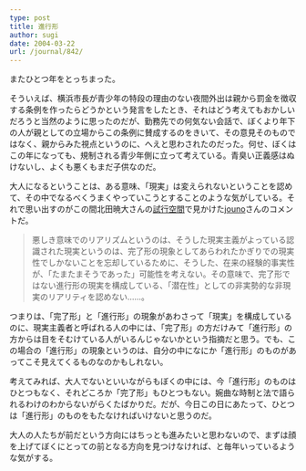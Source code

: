 ```yaml
---
type: post
title: 進行形
author: sugi
date: 2004-03-22
url: /journal/842/
---
```

またひとつ年をとっちまった。

そういえば、横浜市長が青少年の特段の理由のない夜間外出は親から罰金を徴収する条例を作ったらどうかという発言をしたとき、それはどう考えてもおかしいだろうと当然のように思ったのだが、勤務先での何気ない会話で、ぼくより年下の人が親としての立場からこの条例に賛成するのをきいて、その意見そのものではなく、親からみた視点というのに、へえと思わされたのだった。何せ、ぼくはこの年になっても、規制される青少年側に立って考えている。青臭い正義感はぬけないし、よくも悪くもまだ子供なのだ。

大人になるということは、ある意味、「現実」は変えられないということを認めて、その中でなるべくうまくやっていこうとすることのような気がしている。それで思い出すのがこの間北田暁大さんの<a href="http://d.hatena.ne.jp/gyodaikt/20040225" onclick="_gaq.push(['_trackEvent', 'outbound-article', 'http://d.hatena.ne.jp/gyodaikt/20040225', '試行空間']);" >試行空間</a>で見かけた<a href="http://d.hatena.ne.jp/jouno/" onclick="_gaq.push(['_trackEvent', 'outbound-article', 'http://d.hatena.ne.jp/jouno/', 'jouno']);" >jouno</a>さんのコメントだ。

> 悪しき意味でのリアリズムというのは、そうした現実主義がよっている認識された現実というのは、完了形の現象としてあらわれたかぎりでの現実性でしかないことを忘却しているために、そうした、在来の経験的事実性が、「たまたまそうであった」可能性を考えない。その意味で、完了形ではない進行形の現実を構成している、「潜在性」としての非実勢的な非現実のリアリティを認めない……。

つまりは、「完了形」と「進行形」の現象があわさって「現実」を構成しているのに、現実主義者と呼ばれる人の中には、「完了形」の方だけみて「進行形」の方からは目をそむけている人がいるんじゃないかという指摘だと思う。でも、この場合の「進行形」の現象というのは、自分の中になにか「進行形」のものがあってこそ見えてくるものなのかもしれない。

考えてみれば、大人でないといいながらもぼくの中には、今「進行形」のものはひとつもなく、それどころか「完了形」もひとつもない。婉曲な時制と法で語られるわけのわからないがらくたばかりだ。だが、今日この日にあたって、ひとつは「進行形」のものをもたなければいけないと思うのだ。

大人の人たちが前だという方向にはちっとも進みたいと思わないので、まずは顔を上げてぼくにとっての前となる方向を見つけなければ、と毎年いっているような気がする。
